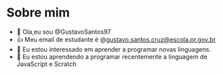 # Sobre mim
- 👋 Ola,eu sou @GustavoSantos97
- :+1: Meu email de estudante é @gustavo.santos.cruz@escola.pr.gov.br
- 👀 Eu estou interessado em aprender a programar novas linguagens.
- 🌱 Eu estou aprendendo a programar recentemente a linguagem de JavaScript e Scratch


